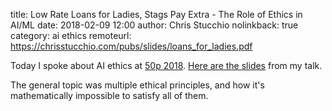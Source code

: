 title: Low Rate Loans for Ladies, Stags Pay Extra - The Role of Ethics in AI/ML
date: 2018-02-09 12:00
author: Chris Stucchio
nolinkback: true
category: ai ethics
remoteurl: https://chrisstucchio.com/pubs/slides/loans_for_ladies.pdf

Today I spoke about AI ethics at [50p 2018](https://50p.in/2018/). [Here are the slides](/pubs/slides/loans_for_ladies.pdf) from my talk.

The general topic was multiple ethical principles, and how it's mathematically impossible to satisfy all of them.
